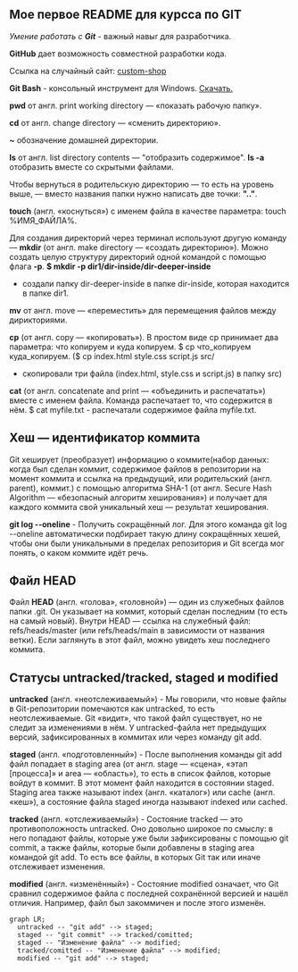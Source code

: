 ## Мое первое README для курсса по GIT

*Умение работать с **Git*** - важный навыr для разработчика.

**GitHub** дает возможность совместной разработки кода.

Ссылка на случайный сайт: [custom-shop](https://custom-shop.ru/ "Перейти в custom-shop.ru") 


**Git Bash** - консольный инструмент для Windows. [Скачать.](https://git-scm.com/download/win)

**pwd** от англ. print working directory — «показать рабочую папку».

**cd** от англ. change directory — «сменить директорию».

**~** обозначение домашней директории.

**ls** от англ. list directory contents — "отобразить содержимое". **ls -a** отобразить вместе со скрытыми файлами.

Чтобы вернуться в родительскую директорию — то есть на уровень выше, — вместо названия папки нужно написать две точки: **".."**.

**touch** (англ. «коснуться») с именем файла в качестве параметра: touch %ИМЯ_ФАЙЛА%.

Для создания директорий через терминал используют другую команду — **mkdir** (от англ. make directory — «создать директорию»). 
Можно создать целую структуру директорий одной командой с помощью флага **-p**. **$ mkdir -p dir1/dir-inside/dir-deeper-inside**
- создали папку dir-deeper-inside в папке dir-inside, которая находится в папке dir1.

**mv** от англ. move — «переместить» для перемещения файлов между дирикториями.

**cp** (от англ. copy — «копировать»). В простом виде cp принимает два параметра: что копируем и куда копируем.
$ cp что_копируем куда_копируем. ($ cp index.html style.css script.js src/
- скопировали три файла (index.html, style.css и script.js) в папку src)

**cat** (от англ. concatenate and print — «объединить и распечатать») вместе с именем файла. Команда распечатает то, что содержится в нём.
$ cat myfile.txt - распечатали содержимое файла myfile.txt.


## Хеш — идентификатор коммита

Git хеширует (преобразует) информацию о коммите(набор данных: когда был сделан коммит, содержимое файлов в репозитории на момент коммита
 и ссылка на предыдущий, или родительский (англ. parent), коммит.) с помощью алгоритма SHA-1 (от англ. Secure Hash Algorithm — «безопасный алгоритм хеширования»)
 и получает для каждого коммита свой уникальный хеш — результат хеширования.

**git log --oneline** - Получить сокращённый лог. Для этого команда git log --oneline автоматически подбирает такую длину сокращённых хешей,
 чтобы они были уникальными в пределах репозитория и Git всегда мог понять, о каком коммите идёт речь.

## Файл HEAD

Файл **HEAD** (англ. «голова», «головной») — один из служебных файлов папки .git. Он указывает на коммит, который сделан последним (то есть на самый новый).
Внутри HEAD — ссылка на служебный файл: refs/heads/master (или refs/heads/main в зависимости от названия ветки). Если заглянуть в этот файл, можно увидеть хеш последнего коммита.

## Статусы untracked/tracked, staged и modified

**untracked** (англ. «неотслеживаемый») - Мы говорили, что новые файлы в Git-репозитории помечаются как untracked, то есть неотслеживаемые. Git «видит», что такой файл существует,
 но не следит за изменениями в нём. У untracked-файла нет предыдущих версий, зафиксированных в коммитах или через команду git add.

**staged** (англ. «подготовленный») - После выполнения команды git add файл попадает в staging area (от англ. stage — «сцена», «этап [процесса]» и area — «область»), то есть в список файлов,
 которые войдут в коммит. В этот момент файл находится в состоянии staged. Staging area также называют index (англ. «каталог») или cache (англ. «кеш»), а состояние файла staged иногда называют
 indexed или cached.

**tracked** (англ. «отслеживаемый») - Состояние tracked — это противоположность untracked. Оно довольно широкое по смыслу: в него попадают файлы, которые уже были зафиксированы с помощью git commit,
 а также файлы, которые были добавлены в staging area командой git add. То есть все файлы, в которых Git так или иначе отслеживает изменения.

**modified** (англ. «изменённый») - Состояние modified означает, что Git сравнил содержимое файла с последней сохранённой версией и нашёл отличия. Например, файл был закоммичен и после этого изменён.


```mermaid
graph LR;
  untracked -- "git add" --> staged;
  staged -- "git commit" --> tracked/comitted;
  staged -- "Изменение файла" --> modified;
  tracked/comitted -- "Изменение файла" --> modified;
  modified -- "git add" --> staged;
``` 

